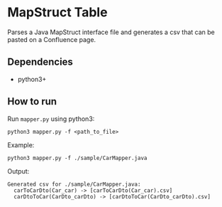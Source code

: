 # MapStruct Table

Parses a Java MapStruct interface file and generates a csv that can be pasted on a Confluence page.

## Dependencies

- python3+

## How to run

Run `mapper.py` using python3:
```python3
python3 mapper.py -f <path_to_file>
```

Example:
```python3
python3 mapper.py -f ./sample/CarMapper.java
```

Output:
```
Generated csv for ./sample/CarMapper.java:
  carToCarDto(Car_car) -> [carToCarDto(Car_car).csv]
  carDtoToCar(CarDto_carDto) -> [carDtoToCar(CarDto_carDto).csv]
```
